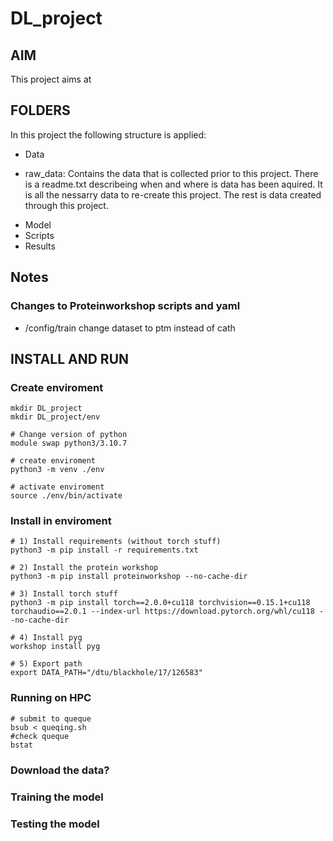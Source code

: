 # DL_project

## AIM 
This project aims at 
 

## FOLDERS 
In this project the following structure is applied: 
* Data
- raw_data: Contains the data that is collected prior to this project. There is a readme.txt describeing when and where is data has been aquired. It is all the nessarry data to re-create this project. 
The rest is data created through this project.

* Model 
* Scripts
* Results

## Notes
### Changes to Proteinworkshop scripts and yaml
* /config/train change dataset to ptm instead of cath


## INSTALL AND RUN 

### Create enviroment

```
mkdir DL_project
mkdir DL_project/env

# Change version of python 
module swap python3/3.10.7

# create enviroment 
python3 -m venv ./env

# activate enviroment 
source ./env/bin/activate 
```


### Install in enviroment 
```
# 1) Install requirements (without torch stuff)
python3 -m pip install -r requirements.txt

# 2) Install the protein workshop
python3 -m pip install proteinworkshop --no-cache-dir

# 3) Install torch stuff
python3 -m pip install torch==2.0.0+cu118 torchvision==0.15.1+cu118 torchaudio==2.0.1 --index-url https://download.pytorch.org/whl/cu118 --no-cache-dir

# 4) Install pyg
workshop install pyg

# 5) Export path
export DATA_PATH="/dtu/blackhole/17/126583"
```

### Running on HPC 
```
# submit to queque 
bsub < queqing.sh
#check queque
bstat
```
### Download the data? 


### Training the model 


### Testing the model 
